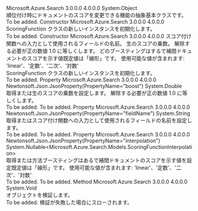 <Type Name="ScoringFunction" FullName="Microsoft.Azure.Search.Models.ScoringFunction">
  <TypeSignature Language="C#" Value="public class ScoringFunction" />
  <TypeSignature Language="ILAsm" Value=".class public auto ansi beforefieldinit ScoringFunction extends System.Object" />
  <TypeSignature Language="DocId" Value="T:Microsoft.Azure.Search.Models.ScoringFunction" />
  <TypeSignature Language="VB.NET" Value="Public Class ScoringFunction" />
  <TypeSignature Language="F#" Value="type ScoringFunction = class" />
  <AssemblyInfo>
    <AssemblyName>Microsoft.Azure.Search</AssemblyName>
    <AssemblyVersion>3.0.0.0</AssemblyVersion>
    <AssemblyVersion>4.0.0.0</AssemblyVersion>
  </AssemblyInfo>
  <Base>
    <BaseTypeName>System.Object</BaseTypeName>
  </Base>
  <Interfaces />
  <Docs>
    <summary>
            順位付け時にドキュメントのスコアを変更できる機能の抽象基本クラスです。
            <see href="https://docs.microsoft.com/rest/api/searchservice/Add-scoring-profiles-to-a-search-index" /></summary>
    <remarks>To be added.</remarks>
  </Docs>
  <Members>
    <Member MemberName=".ctor">
      <MemberSignature Language="C#" Value="public ScoringFunction ();" />
      <MemberSignature Language="ILAsm" Value=".method public hidebysig specialname rtspecialname instance void .ctor() cil managed" />
      <MemberSignature Language="DocId" Value="M:Microsoft.Azure.Search.Models.ScoringFunction.#ctor" />
      <MemberSignature Language="VB.NET" Value="Public Sub New ()" />
      <MemberType>Constructor</MemberType>
      <AssemblyInfo>
        <AssemblyName>Microsoft.Azure.Search</AssemblyName>
        <AssemblyVersion>3.0.0.0</AssemblyVersion>
        <AssemblyVersion>4.0.0.0</AssemblyVersion>
      </AssemblyInfo>
      <Parameters />
      <Docs>
        <summary>
            ScoringFunction クラスの新しいインスタンスを初期化します。
            </summary>
        <remarks>To be added.</remarks>
      </Docs>
    </Member>
    <Member MemberName=".ctor">
      <MemberSignature Language="C#" Value="public ScoringFunction (string fieldName, double boost, Nullable&lt;Microsoft.Azure.Search.Models.ScoringFunctionInterpolation&gt; interpolation = null);" />
      <MemberSignature Language="ILAsm" Value=".method public hidebysig specialname rtspecialname instance void .ctor(string fieldName, float64 boost, valuetype System.Nullable`1&lt;valuetype Microsoft.Azure.Search.Models.ScoringFunctionInterpolation&gt; interpolation) cil managed" />
      <MemberSignature Language="DocId" Value="M:Microsoft.Azure.Search.Models.ScoringFunction.#ctor(System.String,System.Double,System.Nullable{Microsoft.Azure.Search.Models.ScoringFunctionInterpolation})" />
      <MemberSignature Language="VB.NET" Value="Public Sub New (fieldName As String, boost As Double, Optional interpolation As Nullable(Of ScoringFunctionInterpolation) = null)" />
      <MemberSignature Language="F#" Value="new Microsoft.Azure.Search.Models.ScoringFunction : string * double * Nullable&lt;Microsoft.Azure.Search.Models.ScoringFunctionInterpolation&gt; -&gt; Microsoft.Azure.Search.Models.ScoringFunction" Usage="new Microsoft.Azure.Search.Models.ScoringFunction (fieldName, boost, interpolation)" />
      <MemberType>Constructor</MemberType>
      <AssemblyInfo>
        <AssemblyName>Microsoft.Azure.Search</AssemblyName>
        <AssemblyVersion>3.0.0.0</AssemblyVersion>
        <AssemblyVersion>4.0.0.0</AssemblyVersion>
      </AssemblyInfo>
      <Parameters>
        <Parameter Name="fieldName" Type="System.String" />
        <Parameter Name="boost" Type="System.Double" />
        <Parameter Name="interpolation" Type="System.Nullable&lt;Microsoft.Azure.Search.Models.ScoringFunctionInterpolation&gt;" />
      </Parameters>
      <Docs>
        <param name="fieldName">スコア付け関数への入力として使用されるフィールドの名前。</param>
        <param name="boost">生のスコアの乗数。 解除する必要が正の数値 1.0 に等しくします。</param>
        <param name="interpolation">どのブースティングはするで補間ドキュメントのスコアを示す値既定値は「線形」です。 使用可能な値が含まれます: 'linear'、'定数'、'二次'、'対数'</param>
        <summary>
            ScoringFunction クラスの新しいインスタンスを初期化します。
            </summary>
        <remarks>To be added.</remarks>
      </Docs>
    </Member>
    <Member MemberName="Boost">
      <MemberSignature Language="C#" Value="public double Boost { get; set; }" />
      <MemberSignature Language="ILAsm" Value=".property instance float64 Boost" />
      <MemberSignature Language="DocId" Value="P:Microsoft.Azure.Search.Models.ScoringFunction.Boost" />
      <MemberSignature Language="VB.NET" Value="Public Property Boost As Double" />
      <MemberSignature Language="F#" Value="member this.Boost : double with get, set" Usage="Microsoft.Azure.Search.Models.ScoringFunction.Boost" />
      <MemberType>Property</MemberType>
      <AssemblyInfo>
        <AssemblyName>Microsoft.Azure.Search</AssemblyName>
        <AssemblyVersion>3.0.0.0</AssemblyVersion>
        <AssemblyVersion>4.0.0.0</AssemblyVersion>
      </AssemblyInfo>
      <Attributes>
        <Attribute>
          <AttributeName>Newtonsoft.Json.JsonProperty(PropertyName="boost")</AttributeName>
        </Attribute>
      </Attributes>
      <ReturnValue>
        <ReturnType>System.Double</ReturnType>
      </ReturnValue>
      <Docs>
        <summary>
            取得または生のスコアの乗数を設定します。 解除する必要が正の数値 1.0 に等しくします。
            </summary>
        <value>To be added.</value>
        <remarks>To be added.</remarks>
      </Docs>
    </Member>
    <Member MemberName="FieldName">
      <MemberSignature Language="C#" Value="public string FieldName { get; set; }" />
      <MemberSignature Language="ILAsm" Value=".property instance string FieldName" />
      <MemberSignature Language="DocId" Value="P:Microsoft.Azure.Search.Models.ScoringFunction.FieldName" />
      <MemberSignature Language="VB.NET" Value="Public Property FieldName As String" />
      <MemberSignature Language="F#" Value="member this.FieldName : string with get, set" Usage="Microsoft.Azure.Search.Models.ScoringFunction.FieldName" />
      <MemberType>Property</MemberType>
      <AssemblyInfo>
        <AssemblyName>Microsoft.Azure.Search</AssemblyName>
        <AssemblyVersion>3.0.0.0</AssemblyVersion>
        <AssemblyVersion>4.0.0.0</AssemblyVersion>
      </AssemblyInfo>
      <Attributes>
        <Attribute>
          <AttributeName>Newtonsoft.Json.JsonProperty(PropertyName="fieldName")</AttributeName>
        </Attribute>
      </Attributes>
      <ReturnValue>
        <ReturnType>System.String</ReturnType>
      </ReturnValue>
      <Docs>
        <summary>
            取得またはスコア付け関数への入力として使用されるフィールドの名前を設定します。
            </summary>
        <value>To be added.</value>
        <remarks>To be added.</remarks>
      </Docs>
    </Member>
    <Member MemberName="Interpolation">
      <MemberSignature Language="C#" Value="public Nullable&lt;Microsoft.Azure.Search.Models.ScoringFunctionInterpolation&gt; Interpolation { get; set; }" />
      <MemberSignature Language="ILAsm" Value=".property instance valuetype System.Nullable`1&lt;valuetype Microsoft.Azure.Search.Models.ScoringFunctionInterpolation&gt; Interpolation" />
      <MemberSignature Language="DocId" Value="P:Microsoft.Azure.Search.Models.ScoringFunction.Interpolation" />
      <MemberSignature Language="VB.NET" Value="Public Property Interpolation As Nullable(Of ScoringFunctionInterpolation)" />
      <MemberSignature Language="F#" Value="member this.Interpolation : Nullable&lt;Microsoft.Azure.Search.Models.ScoringFunctionInterpolation&gt; with get, set" Usage="Microsoft.Azure.Search.Models.ScoringFunction.Interpolation" />
      <MemberType>Property</MemberType>
      <AssemblyInfo>
        <AssemblyName>Microsoft.Azure.Search</AssemblyName>
        <AssemblyVersion>3.0.0.0</AssemblyVersion>
        <AssemblyVersion>4.0.0.0</AssemblyVersion>
      </AssemblyInfo>
      <Attributes>
        <Attribute>
          <AttributeName>Newtonsoft.Json.JsonProperty(PropertyName="interpolation")</AttributeName>
        </Attribute>
      </Attributes>
      <ReturnValue>
        <ReturnType>System.Nullable&lt;Microsoft.Azure.Search.Models.ScoringFunctionInterpolation&gt;</ReturnType>
      </ReturnValue>
      <Docs>
        <summary>
            取得または方法ブースティングはあるで補間ドキュメントのスコアを示す値を設定既定値は「線形」です。 使用可能な値が含まれます: 'linear'、'定数'、'二次'、'対数'
            </summary>
        <value>To be added.</value>
        <remarks>To be added.</remarks>
      </Docs>
    </Member>
    <Member MemberName="Validate">
      <MemberSignature Language="C#" Value="public virtual void Validate ();" />
      <MemberSignature Language="ILAsm" Value=".method public hidebysig newslot virtual instance void Validate() cil managed" />
      <MemberSignature Language="DocId" Value="M:Microsoft.Azure.Search.Models.ScoringFunction.Validate" />
      <MemberSignature Language="VB.NET" Value="Public Overridable Sub Validate ()" />
      <MemberSignature Language="F#" Value="abstract member Validate : unit -&gt; unit&#xA;override this.Validate : unit -&gt; unit" Usage="scoringFunction.Validate " />
      <MemberType>Method</MemberType>
      <AssemblyInfo>
        <AssemblyName>Microsoft.Azure.Search</AssemblyName>
        <AssemblyVersion>3.0.0.0</AssemblyVersion>
        <AssemblyVersion>4.0.0.0</AssemblyVersion>
      </AssemblyInfo>
      <ReturnValue>
        <ReturnType>System.Void</ReturnType>
      </ReturnValue>
      <Parameters />
      <Docs>
        <summary>
            オブジェクトを検証します。
            </summary>
        <remarks>To be added.</remarks>
        <exception cref="T:Microsoft.Rest.ValidationException">
            検証が失敗した場合にスローされます。
            </exception>
      </Docs>
    </Member>
  </Members>
</Type>